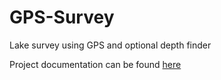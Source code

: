 GPS-Survey
==========

Lake survey using GPS and optional depth finder

Project documentation can be found [here](http://richard-linsdale.github.io/GPS-Survey/)